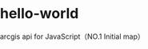 # hello-world
arcgis api for JavaScript（NO.1 Initial map）
<!DOCTYPE html>
<html>
  <head>
    <meta http-equiv="Content-Type" content="text/html; charset=utf-8">
    <meta name="viewport" content="initial-scale=1, maximum-scale=1,user-scalable=no"/>
    <title>Simple Map</title>
    <link rel="stylesheet" href="http://localhost/arcgis_js_api/library/3.17/3.17/esri/css/esri.css">
    <style>
      html, body, #map {
        height: 100%;
        margin: 0;
        padding: 0;
      }
    </style>
    <script src="http://localhost/arcgis_js_api/library/3.17/3.17/init.js"></script>
    <script>
        var map;

        require(["esri/map", "dojo/domReady!"], function (Map) {
            map = new Map("map", {
                basemap: "topo",  //For full list of pre-defined basemaps, navigate to http://arcg.is/1JVo6Wd
                center: [-122.45, 37.75], // longitude, latitude
                zoom: 13
            });
        });
    </script>
  </head>

  <body>
    <div id="map"></div>
  </body>
</html>
